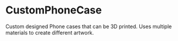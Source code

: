 # CustomPhoneCase
Custom designed Phone cases that can be 3D printed. Uses multiple materials to create different artwork. 

